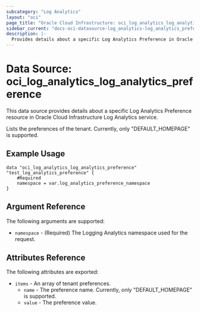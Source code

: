 ```yaml
---
subcategory: "Log Analytics"
layout: "oci"
page_title: "Oracle Cloud Infrastructure: oci_log_analytics_log_analytics_preference"
sidebar_current: "docs-oci-datasource-log_analytics-log_analytics_preference"
description: |-
  Provides details about a specific Log Analytics Preference in Oracle Cloud Infrastructure Log Analytics service
---
```


# Data Source: oci_log_analytics_log_analytics_preference
This data source provides details about a specific Log Analytics Preference resource in Oracle Cloud Infrastructure Log Analytics service.

Lists the preferences of the tenant. Currently, only "DEFAULT_HOMEPAGE" is supported.


## Example Usage

```hcl
data "oci_log_analytics_log_analytics_preference" "test_log_analytics_preference" {
	#Required
	namespace = var.log_analytics_preference_namespace
}
```

## Argument Reference

The following arguments are supported:

* `namespace` - (Required) The Logging Analytics namespace used for the request. 


## Attributes Reference

The following attributes are exported:

* `items` - An array of tenant preferences.
	* `name` - The preference name. Currently, only "DEFAULT_HOMEPAGE" is supported.
	* `value` - The preference value.

